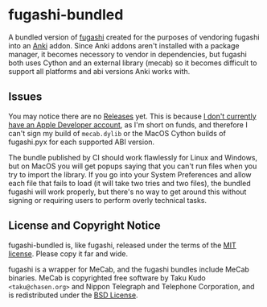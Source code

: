 # fugashi-bundled

A bundled version of [fugashi](https://github.com/polm/fugashi)
created for the purposes of vendoring fugashi into an
[Anki](https://apps.ankiweb.net/) addon. Since Anki addons aren't
installed with a package manager, it becomes necessory to vendor in
dependencies, but fugashi both uses Cython and an external library
(mecab) so it becomes difficult to support all platforms and abi
versions Anki works with.

## Issues

You may notice there are no
[Releases](https://github.com/lambdadog/fugashi-bundled/releases)
yet. This is because [I don't currently have an Apple Developer
account](https://github.com/lambdadog/fugashi-bundled/issues/1), as
I'm short on funds, and therefore I can't sign my build of
`mecab.dylib` or the MacOS Cython builds of fugashi.pyx for each
supported ABI version.

The bundle published by CI should work flawlessly for Linux and
Windows, but on MacOS you will get popups saying that you can't run
files when you try to import the library. If you go into your System
Preferences and allow each file that fails to load (it will take two
tries and two files), the bundled fugashi will work properly, but
there's no way to get around this without signing or requiring users
to perform overly technical tasks.

## License and Copyright Notice

fugashi-bundled is, like fugashi, released under the terms of the [MIT
license](./LICENSE). Please copy it far and wide.

fugashi is a wrapper for MeCab, and the fugashi bundles include MeCab
binaries.  MeCab is copyrighted free software by Taku Kudo
`<taku@chasen.org>` and Nippon Telegraph and Telephone Corporation,
and is redistributed under the [BSD License](./LICENSE.mecab).
